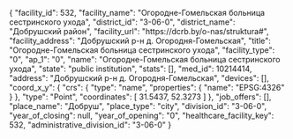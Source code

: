 {
    "facility_id": 532,
    "facility_name": "Огородне-Гомельская больница сестринского ухода",
    "district_id": "3-06-0",
    "district_name": "Добрушский район",
    "facility_url": "https:\/\/dcrb.by\/o-nas\/struktura#",
    "facility_address": "Добрушский р-н д. Огородня-Гомельская",
    "title": "Огородне-Гомельская больница сестринского ухода",
    "facility_type": "0",
    "ap_1": "0",
    "name": "Огородне-Гомельская больница сестринского ухода",
    "state": "public institution",
    "stats": [],
    "med_id": 10214414,
    "address": "Добрушский р-н д. Огородня-Гомельская",
    "devices": [],
    "coord_x_y": {
        "crs": {
            "type": "name",
            "properties": {
                "name": "EPSG:4326"
            }
        },
        "type": "Point",
        "coordinates": [
            31.5437,
            52.3273
        ]
    },
    "job_offers": [],
    "place_name": "Добруш",
    "place_type": "city",
    "division_id": "3-06-0",
    "year_of_closing": null,
    "year_of_opening": "0",
    "healthcare_facility_key": 532,
    "administrative_division_id": "3-06-0"
}